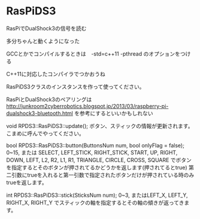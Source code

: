 # RasPiDS3
RasPiでDualShock3の信号を読む

多分ちゃんと動くようになった

GCCとかでコンパイルするときは　-std=c++11 -pthread のオプションをつける

C++11に対応したコンパイラでつかおうね

RasPiDS3クラスのインスタンスを作って使ってください。

RasPiとDualShock3のペアリングは http://junkroom2cyberrobotics.blogspot.jp/2013/03/raspberry-pi-dualshock3-bluetooth.html を参考にするといいかもしれない


void RPDS3::RasPiDS3::update(); ボタン、スティックの情報が更新されます。こまめに呼んでやってください。

bool RPDS3::RasPiDS3::button(ButtonsNum num, bool onlyFlag = false); 0~15, または SELECT, LEFT_STICK, RIGHT_STICK, START, UP, RIGHT, DOWN, LEFT, L2, R2, L1, R1, TRIANGLE, CIRCLE, CROSS, SQUARE でボタンを指定するとそのボタンが押されてるかどうかを返します(押されてるとtrue) 第二引数にtrueを入れると第一引数で指定されたボタンだけが押されている時のみtrueを返します。

int RPDS3::RasPiDS3::stick(SticksNum num); 0~3, またはLEFT_X, LEFT_Y, RIGHT_X, RIGHT_Y でスティックの軸を指定するとその軸の傾きが返ってきます。

